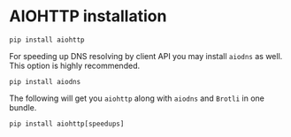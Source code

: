 # AIOHTTP installation

```shell
pip install aiohttp
```

For speeding up DNS resolving by client API you may install `aiodns` as well. This
option is highly recommended.

```shell
pip install aiodns
```

The following will get you `aiohttp` along with `aiodns` and `Brotli` in one bundle.

```shell
pip install aiohttp[speedups]
```
